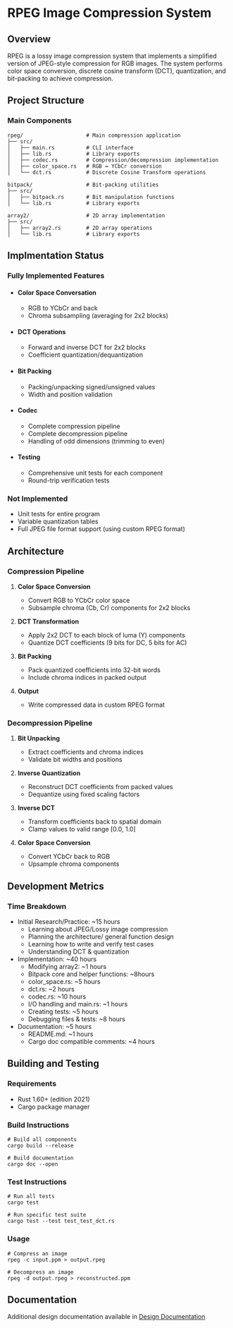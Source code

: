 
# RPEG Image Compression System

## Overview

RPEG is a lossy image compression system that implements a simplified version of JPEG-style compression for RGB images. The system performs color space conversion, discrete cosine transform (DCT), quantization, and bit-packing to achieve compression.

## Project Structure

### Main Components
    rpeg/                    # Main compression application
    ├── src/
    │   ├── main.rs          # CLI interface
    │   ├── lib.rs           # Library exports
    │   ├── codec.rs         # Compression/decompression implementation
    │   ├── color_space.rs   # RGB ↔ YCbCr conversion
    │   └── dct.rs           # Discrete Cosine Transform operations

    bitpack/                 # Bit-packing utilities
    ├── src/
    │   ├── bitpack.rs       # Bit manipulation functions
    │   └── lib.rs           # Library exports

    array2/                  # 2D array implementation
    ├── src/
    │   ├── array2.rs        # 2D array operations
    │   └── lib.rs           # Library exports

## Implmentation Status

### Fully Implemented Features
- #### **Color Space Conversation**
    - RGB to YCbCr and back
    - Chroma subsampling (averaging for 2x2 blocks)

- #### **DCT Operations**
    - Forward and inverse DCT for 2x2 blocks
    - Coefficient quantization/dequantization

- #### **Bit Packing**
    - Packing/unpacking signed/unsigned values
    - Width and position validation

- #### **Codec**
    - Complete compression pipeline
    - Complete decompression pipeline
    - Handling of odd dimensions (trimming to even)

- #### **Testing**
    - Comprehensive unit tests for each component
    - Round-trip verification tests

### Not Implemented

- Unit tests for entire program
- Variable quantization tables
- Full JPEG file format support (using custom RPEG format)

## Architecture

### Compression Pipeline

1. **Color Space Conversion**
    - Convert RGB to YCbCr color space
    - Subsample chroma (Cb, Cr) components for 2x2 blocks

2. **DCT Transformation**
    - Apply 2x2 DCT to each block of luma (Y) components
    - Quantize DCT coefficients (9 bits for DC, 5 bits for AC)

3. **Bit Packing**
    - Pack quantized coefficients into 32-bit words
    - Include chroma indices in packed output

4. **Output**
    - Write compressed data in custom RPEG format

### Decompression Pipeline

1. **Bit Unpacking**
    - Extract coefficients and chroma indices
    - Validate bit widths and positions

2. **Inverse Quantization**
    - Reconstruct DCT coefficients from packed values
    - Dequantize using fixed scaling factors

3. **Inverse DCT**
    - Transform coefficients back to spatial domain
    - Clamp values to valid range [0.0, 1.0]

4. **Color Space Conversion**
    - Convert YCbCr back to RGB
    - Upsample chroma components

## Development Metrics

### Time Breakdown
- Initial Research/Practice: ~15 hours
    - Learning about JPEG/Lossy image compression
    - Planning the architecture/ general function design
    - Learning how to write and verify test cases
    - Understanding DCT & quantization
- Implementation: ~40 hours
    - Modifying array2: ~1 hours
    - Bitpack core and helper functions: ~8hours
    - color_space.rs: ~5 hours
    - dct.rs: ~2 hours
    - codec.rs: ~10 hours
    - I/O handling and main.rs: ~1 hours
    - Creating tests: ~5 hours
    - Debugging files & tests: ~8 hours
- Documentation: ~5 hours
    - README.md: ~1 hours
    - Cargo doc compatible comments: ~4 hours

## Building and Testing

### Requirements
- Rust 1.60+ (edition 2021)
- Cargo package manager

### Build Instructions

    # Build all components
    cargo build --release

    # Build documentation
    cargo doc --open

### Test Instructions

    # Run all tests
    cargo test

    # Run specific test suite
    cargo test --test test_test_dct.rs

### Usage

    # Compress an image
    rpeg -c input.ppm > output.rpeg

    # Decompress an image
    rpeg -d output.rpeg > reconstructed.ppm

## Documentation
Additional design documentation available in [Design Documentation](./docs/design.md)